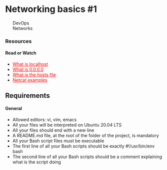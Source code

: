 <h1> Networking basics #1 </h1>
<ul style="list-style-type:none">
    <li style="background-color: red, paddding: 8px 12px, border-radius:8px"> DevOps </li>
    <li style="background-color: red, paddding: 8px 12px, border-radius:8px"> Networks </li>
</ul>
<h3> Resources </h3>
<h4> Read or Watch </h4>
<ul>
    <li>
        <a href="https://alx-intranet.hbtn.io/rltoken/Odcc_tyAQlcANCCrtmxo6A" target="__blank" style="color: red"> What is localhost </a>
    </li>
    <li>
        <a href="https://alx-intranet.hbtn.io/rltoken/fUb9IpnxrNaddMljzwbhJQ" target="__blank" style="color: red"> What is 0.0.0.0 </a>
    </li>
    <li>
        <a href="https://alx-intranet.hbtn.io/rltoken/4_MBpFTulKliFM69jCPzOQ" target="__blank" style="color: red"> What is the hosts file </a>
    </li>
    <li>
        <a href="https://alx-intranet.hbtn.io/rltoken/OR0lOEwAw9I1Rj4aGp1Ljg" target="__blank" style="color: red"> Netcat examples </a>
    </li>
</ul>
<h2> Requirements </h2>
<h4> General </h4>
<ul>
    <li> Allowed editors: vi, vim, emacs</li>     
    <li> All your files will be interpreted on Ubuntu 20.04 LTS</li>              
    <li> All your files should end with a new line</li>
    <li> A README.md file, at the root of the folder of the project, is mandatory</li>
    <li> All your Bash script files must be executable</li>
    <li> The first line of all your Bash scripts should be exactly #!/usr/bin/env bash</li>
    <li> The second line of all your Bash scripts should be a comment explaining what is the script doing </li>
</ul>

